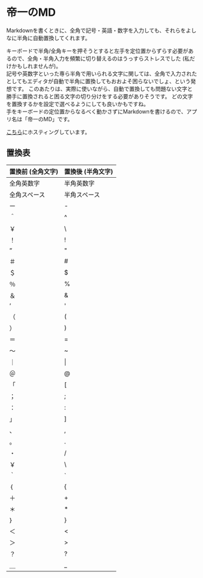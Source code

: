 # 帝一のMD
Markdownを書くときに、全角で記号・英語・数字を入力しても、それらをよしなに半角に自動置換してくれます。  
  
キーボードで半角/全角キーを押そうとすると左手を定位置からずらす必要があるので、全角・半角入力を頻繁に切り替えるのはうっすらストレスでした (私だけかもしれませんが)。  
記号や英数字といった専ら半角で用いられる文字に関しては、全角で入力されたとしてもエディタが自動で半角に置換してもおおよそ困らないでしょ、という発想です。
このあたりは、実際に使いながら、自動で置換しても問題ない文字と勝手に置換されると困る文字の切り分けをする必要がありそうです。
どの文字を置換するかを設定で選べるようにしても良いかもですね。  
手をキーボードの定位置からなるべく動かさずにMarkdownを書けるので、アプリ名は「帝一のMD」です。

[こちら](https://www.teiichi.rheikai.com/)にホスティングしています。

## 置換表

| 置換前 (全角文字) | 置換後 (半角文字) |
| ----- | ----- |
| 全角英数字 | 半角英数字 |
| 全角スペース | 半角スペース |
| ー | - |
| ＾ | ^ |
| ￥ | \ |
| ！ | ! |
| ” | " |
| ＃ | # |
| ＄ | $ |
| ％ | % |
| ＆ | & |
| ’ | ' |
| （ | ( |
| ） | ) |
| ＝ | = |
| 〜 | ~ |
| ｜ | \| |
| ＠ | @ |
| 「 | [ |
| ； | ; |
| ： | : |
| 」 | ] |
| 、 | , |
| 。 | . |
| ・ | / |
| ￥ | \ |
| ｀ | ` |
| ｛ | { |
| ＋ | + |
| ＊ | * |
| ｝ | } |
| ＜ | < |
| ＞ | > |
| ？ | ? |
| ＿ | _ |
